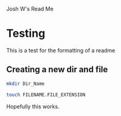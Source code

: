 Josh W's Read Me

# Testing
This is a test for the formatting of a readme

## Creating a new dir and file

```bash
mkdir Dir_Name

touch FILENAME.FILE_EXTENSION
```

Hopefully this works.